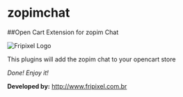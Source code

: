 # zopimchat
##Open Cart Extension for  zopim Chat

![Fripixel Logo](http://www.fripixel.com.br/wp-content/uploads/2015/08/logotipo-footer.png "Fripixel Logo")

This plugins will add the zopim chat to your opencart store

*Done! Enjoy it!*

**Developed by:** http://www.fripixel.com.br